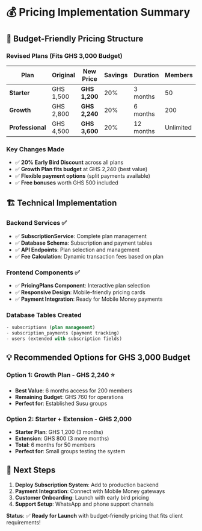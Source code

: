 # 💰 Pricing Implementation Summary

## 🎯 **Budget-Friendly Pricing Structure**

### **Revised Plans (Fits GHS 3,000 Budget)**

| Plan | Original | **New Price** | Savings | Duration | Members |
|------|----------|---------------|---------|----------|---------|
| **Starter** | GHS 1,500 | **GHS 1,200** | 20% | 3 months | 50 |
| **Growth** | GHS 2,800 | **GHS 2,240** | 20% | 6 months | 200 |
| **Professional** | GHS 4,500 | **GHS 3,600** | 20% | 12 months | Unlimited |

### **Key Changes Made**
- ✅ **20% Early Bird Discount** across all plans
- ✅ **Growth Plan fits budget** at GHS 2,240 (best value)
- ✅ **Flexible payment options** (split payments available)
- ✅ **Free bonuses** worth GHS 500 included

## 🏗️ **Technical Implementation**

### **Backend Services** ✅
- ✅ **SubscriptionService**: Complete plan management
- ✅ **Database Schema**: Subscription and payment tables
- ✅ **API Endpoints**: Plan selection and management
- ✅ **Fee Calculation**: Dynamic transaction fees based on plan

### **Frontend Components** ✅
- ✅ **PricingPlans Component**: Interactive plan selection
- ✅ **Responsive Design**: Mobile-friendly pricing cards
- ✅ **Payment Integration**: Ready for Mobile Money payments

### **Database Tables Created**
```sql
- subscriptions (plan management)
- subscription_payments (payment tracking)
- users (extended with subscription fields)
```

## 💡 **Recommended Options for GHS 3,000 Budget**

### **Option 1: Growth Plan** - **GHS 2,240** ⭐
- **Best Value**: 6 months access for 200 members
- **Remaining Budget**: GHS 760 for operations
- **Perfect for**: Established Susu groups

### **Option 2: Starter + Extension** - **GHS 2,000**
- **Starter Plan**: GHS 1,200 (3 months)
- **Extension**: GHS 800 (3 more months)
- **Total**: 6 months for 50 members
- **Perfect for**: Small groups testing the system

## 🚀 **Next Steps**

1. **Deploy Subscription System**: Add to production backend
2. **Payment Integration**: Connect with Mobile Money gateways
3. **Customer Onboarding**: Launch with early bird pricing
4. **Support Setup**: WhatsApp and phone support channels

**Status**: ✅ **Ready for Launch** with budget-friendly pricing that fits client requirements!